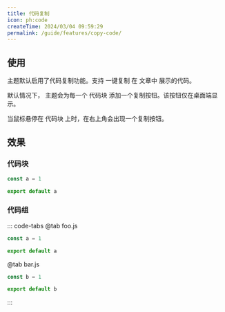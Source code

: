 ```yaml
---
title: 代码复制
icon: ph:code
createTime: 2024/03/04 09:59:29
permalink: /guide/features/copy-code/
---
```


## 使用

主题默认启用了代码复制功能。支持 一键复制 在 文章中 展示的代码。

默认情况下， 主题会为每一个 代码块 添加一个复制按钮。该按钮仅在桌面端显示。

当鼠标悬停在 代码块 上时，在右上角会出现一个复制按钮。

## 效果

### 代码块

```js
const a = 1

export default a
```

### 代码组

::: code-tabs
@tab foo.js

```js
const a = 1

export default a
```

@tab bar.js

```js
const b = 1

export default b
```

:::

